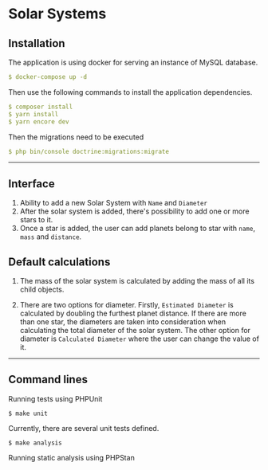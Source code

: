 # Solar Systems

## Installation
The application is using docker for serving an instance of MySQL database.
```yaml
$ docker-compose up -d
```

Then use the following commands to install the application dependencies.
```yaml
$ composer install
$ yarn install
$ yarn encore dev
```
Then the migrations need to be executed
```yaml
$ php bin/console doctrine:migrations:migrate
```

---
## Interface
1. Ability to add a new Solar System with `Name` and `Diameter`
2. After the solar system is added, there's possibility to add one or more stars to it. 
3. Once a star is added, the user can add planets belong to star with `name`, `mass` and `distance`.

## Default calculations
1. The mass of the solar system is calculated by adding the mass of all its child objects.

2. There are two options for diameter. Firstly, `Estimated Diameter` is calculated by doubling the furthest planet distance.
If there are more than one star, the diameters are taken into consideration when calculating the total diameter of the solar system.
   The other option for diameter is `Calculated Diameter` where the user can change the value of it.
---

## Command lines
Running tests using PHPUnit
```
$ make unit
```
Currently, there are several unit tests defined.

```
$ make analysis
```
Running static analysis using PHPStan
